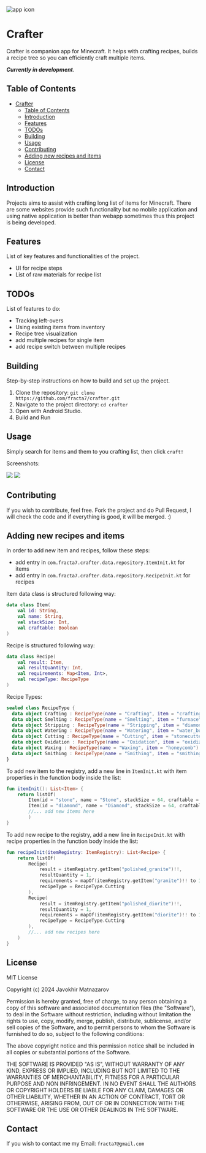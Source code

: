 ![app icon](crafter.png)

# Crafter

Crafter is companion app for Minecraft. It helps with crafting recipes, builds a recipe tree so you can efficiently craft multiple items. 

**_Currently in development_**.

## Table of Contents

- [Crafter](#crafter)
    - [Table of Contents](#table-of-contents)
    - [Introduction](#introduction)
    - [Features](#features)
    - [TODOs](#todos)
    - [Building](#installation)
    - [Usage](#usage)
    - [Contributing](#contributing)
    - [Adding new recipes and items](#adding-new-recipes-and-items)
    - [License](#license)
    - [Contact](#contact)

## Introduction

Projects aims to assist with crafting long list of items for Minecraft. There are some websites provide such functionality but no mobile application and using native application is better than webapp sometimes thus this project is being developed.

## Features

List of key features and functionalities of the project.

- UI for recipe steps
- List of raw materials for recipe list

## TODOs

List of features to do:

- Tracking left-overs
- Using existing items from inventory
- Recipe tree visualization
- add multiple recipes for single item
- add recipe switch between multiple recipes

## Building

Step-by-step instructions on how to build and set up the project.

1. Clone the repository: `git clone https://github.com/fracta7/crafter.git`
2. Navigate to the project directory: `cd crafter`
3. Open with Android Studio.
4. Build and Run

## Usage

Simply search for items and them to you crafting list, then click `craft!`

Screenshots:

<img src="images/main_menu.png"/>
<img src="images/crafting_menu.png"/>

## Contributing

If you wish to contribute, feel free. Fork the project and do Pull Request, I will check the code and if everything is good, it will be merged. :)

## Adding new recipes and items

In order to add new item and recipes, follow these steps:

- add entry in `com.fracta7.crafter.data.repository.ItemInit.kt` for items
- add entry in `com.fracta7.crafter.data.repository.RecipeInit.kt` for recipes

Item data class is structured following way:

```kotlin
data class Item(
    val id: String,
    val name: String,
    val stackSize: Int,
    val craftable: Boolean
)
```

Recipe is structured following way:

```kotlin
data class Recipe(
    val result: Item,
    val resultQuantity: Int,
    val requirements: Map<Item, Int>,
    val recipeType: RecipeType
)
```

Recipe Types:

```kotlin
sealed class RecipeType {
  data object Crafting : RecipeType(name = "Crafting", item = "crafting_table")
  data object Smelting : RecipeType(name = "Smelting", item = "furnace")
  data object Stripping : RecipeType(name = "Stripping", item = "diamond_axe")
  data object Watering : RecipeType(name = "Watering", item = "water_bucket")
  data object Cutting : RecipeType(name = "Cutting", item = "stonecutter")
  data object Oxidation : RecipeType(name = "Oxidation", item = "oxidized_copper")
  data object Waxing : RecipeType(name = "Waxing", item = "honeycomb")
  data object Smithing : RecipeType(name = "Smithing", item = "smithing_table")
}
```

To add new item to the registry, add a new line in `ItemInit.kt` with item properties in the function body inside the list:

```kotlin
fun itemInit(): List<Item> {
    return listOf(
        Item(id = "stone", name = "Stone", stackSize = 64, craftable = false),
        Item(id = "diamond", name = "Diamond", stackSize = 64, craftable = false),
        //... add new items here
        )
}
```

To add new recipe to the registry, add a new line in `RecipeInit.kt` with recipe properties in the function body inside the list:

```kotlin
fun recipeInit(itemRegistry: ItemRegistry): List<Recipe> {
    return listOf(
        Recipe(
            result = itemRegistry.getItem("polished_granite")!!,
            resultQuantity = 1,
            requirements = mapOf(itemRegistry.getItem("granite")!! to 1),
            recipeType = RecipeType.Cutting
        ),
        Recipe(
            result = itemRegistry.getItem("polished_diorite")!!,
            resultQuantity = 1,
            requirements = mapOf(itemRegistry.getItem("diorite")!! to 1),
            recipeType = RecipeType.Cutting
        ),
        //... add new recipes here
    )
}
```       

## License
MIT License

Copyright (c) 2024 Javokhir Matnazarov

Permission is hereby granted, free of charge, to any person obtaining a copy
of this software and associated documentation files (the "Software"), to deal
in the Software without restriction, including without limitation the rights
to use, copy, modify, merge, publish, distribute, sublicense, and/or sell
copies of the Software, and to permit persons to whom the Software is
furnished to do so, subject to the following conditions:

The above copyright notice and this permission notice shall be included in all
copies or substantial portions of the Software.

THE SOFTWARE IS PROVIDED "AS IS", WITHOUT WARRANTY OF ANY KIND, EXPRESS OR
IMPLIED, INCLUDING BUT NOT LIMITED TO THE WARRANTIES OF MERCHANTABILITY,
FITNESS FOR A PARTICULAR PURPOSE AND NON INFRINGEMENT. IN NO EVENT SHALL THE
AUTHORS OR COPYRIGHT HOLDERS BE LIABLE FOR ANY CLAIM, DAMAGES OR OTHER
LIABILITY, WHETHER IN AN ACTION OF CONTRACT, TORT OR OTHERWISE, ARISING FROM,
OUT OF OR IN CONNECTION WITH THE SOFTWARE OR THE USE OR OTHER DEALINGS IN THE
SOFTWARE.

## Contact

If you wish to contact me my Email: `fracta7@gmail.com`